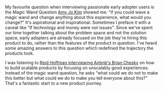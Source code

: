 My favourite question when interviewing passionate early adopter users is the Magic Wand Question [Amy Jo Kim](https://www.gamethinkinglive.com/) showed me: "if you could wave a magic wand and change anything about this experience, what would you change?" It's aspirational and inspirational. Sometimes I preface it with a caveat like "If technology and money were not issues". Since we've spent our time together talking about the problem space and not the solution space, early adopters are already focused on the job they're hiring this product to do, rather than the features of the product in question. I've heard some amazing answers to this question which redefined the trajectory the products took.

I was listening to [Reid Hoffman interviewing Airbnb's Brian Chesky](http://www.stitcher.com/podcast/stitcher/masters-of-scale/e/airbnbs-brian-chesky-in-handcrafted-50165838) on how to build scalable products by focusing on unscalably good experiences. Instead of the magic wand question, he asks "what could we do not to make this better but what could we do to make you tell everyone about this?" That's a fantastic start to a new product journey.